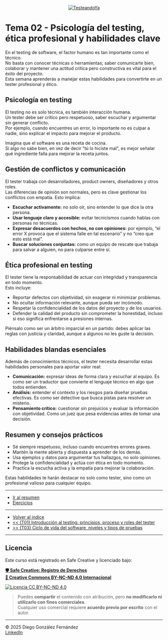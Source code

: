 <p align=center>
<a href="https://www.testeandoya.com">
  <img src="testeandoya_logo.jpg" alt="TesteandoYa" style="max-width: 20%; height: auto; display: block; margin: auto;" />
</a>
</p>

# Tema 02 - Psicología del testing, ética profesional y habilidades clave

En el testing de software, el factor humano es tan importante como el técnico.  
No basta con conocer técnicas o herramientas; saber comunicarte bien, colaborar y mantener una actitud crítica pero constructiva es vital para el éxito del proyecto.  
Esta semana aprenderás a manejar estas habilidades para convertirte en un tester profesional y ético.

## Psicología en testing

El testing no es solo técnica, es también interacción humana.  
Un tester debe ser crítico pero respetuoso, saber escuchar y argumentar sin generar conflicto.  
Por ejemplo, cuando encuentres un error, lo importante no es culpar a nadie, sino explicar el impacto para mejorar el producto.  

Imagina que el software es una receta de cocina.  
Si algo no sabe bien, en vez de decir "tú lo hiciste mal", es mejor señalar qué ingrediente falla para mejorar la receta juntos.

## Gestión de conflictos y comunicación

El tester trabaja con desarrolladores, product owners, diseñadores y otros roles.  
Las diferencias de opinión son normales, pero es clave gestionar los conflictos con empatía. Esto implica:

- **Escuchar activamente:** no solo oír, sino entender lo que dice la otra persona.  
- **Usar lenguaje claro y accesible:** evitar tecnicismos cuando hablas con personas no técnicas.  
- **Expresar desacuerdos con hechos, no con opiniones:** por ejemplo, “el error X provoca que el sistema falle en tal escenario” y no “creo que esto está mal”.  
- **Buscar soluciones conjuntas:** como un equipo de rescate que trabaja para salvar a alguien, no para culparse entre sí.

## Ética profesional en testing

El tester tiene la responsabilidad de actuar con integridad y transparencia en todo momento.  
Esto incluye:

- Reportar defectos con objetividad, sin exagerar ni minimizar problemas.  
- No ocultar información relevante, aunque pueda ser incómodo.  
- Respetar la confidencialidad de los datos del proyecto y de los usuarios.  
- Defender la calidad del producto sin comprometer la honestidad, incluso si eso significa enfrentarse a presiones internas.

Piénsalo como ser un árbitro imparcial en un partido: debes aplicar las reglas con justicia y claridad, aunque a algunos no les guste la decisión.

## Habilidades blandas esenciales

Además de conocimientos técnicos, el tester necesita desarrollar estas habilidades personales para aportar valor real:

- **Comunicación:** expresar ideas de forma clara y escuchar al equipo. Es como ser un traductor que convierte el lenguaje técnico en algo que todos entienden.  
- **Análisis:** entender el contexto y los riesgos para diseñar pruebas efectivas. Es como ser detective que busca pistas para resolver un misterio.  
- **Pensamiento crítico:** cuestionar sin prejuicios y evaluar la información con objetividad. Como un juez que pesa evidencias antes de tomar una decisión.

## Resumen y consejos prácticos

- Sé siempre respetuoso, incluso cuando encuentres errores graves.  
- Mantén la mente abierta y dispuesta a aprender de los demás.  
- Usa ejemplos y datos para argumentar tus hallazgos, no solo opiniones.  
- Protege la confidencialidad y actúa con ética en todo momento.  
- Practica la escucha activa y la empatía para mejorar la colaboración.  

Estas habilidades te harán destacar no solo como tester, sino como un profesional valioso para cualquier equipo.

---

- [Ir al resumen](./readme.md)
- [Ejercicios](./ejercicios.md)

---

- [Volver al indice](../readme.md)
- [<< (T01) Introducción al testing: principios, proceso y roles del tester](../Tema01/readme.md)
- [>> (T03) Ciclo de vida del software, niveles y tipos de pruebas](../Tema03/readme.md)

---

## Licencia

Este curso está registrado en Safe Creative y licenciado bajo:

[**🛡️ Safe Creative: Registro de Derechos**](https://www.safecreative.org)  
[**🪪 Creative Commons BY-NC-ND 4.0 Internacional**](http://creativecommons.org/licenses/by-nc-nd/4.0/)

[![Licencia CC BY-NC-ND 4.0](https://licensebuttons.net/l/by-nc-nd/4.0/88x31.png)](http://creativecommons.org/licenses/by-nc-nd/4.0/)

> Puedes **compartir** el contenido con atribución, pero **no modificarlo ni utilizarlo con fines comerciales**.  
> Cualquier uso comercial requiere **acuerdo previo por escrito** con el autor.

---

© 2025 Diego González Fernández  
[LinkedIn](https://www.linkedin.com/in/diego-gonzalez-fernandez)

